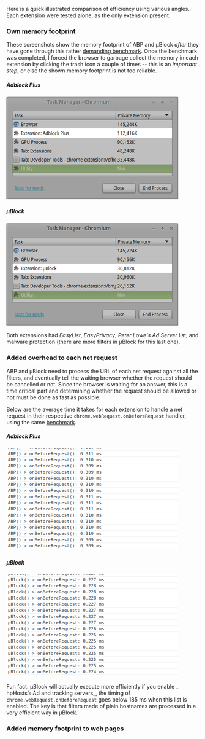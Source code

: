 Here is a quick illustrated comparison of efficiency using various angles. Each extension were tested alone, as the only extension present.

### Own memory footprint

These screenshots show the memory footprint of ABP and µBlock _after_ they have gone through this rather [demanding benchmark](https://github.com/gorhill/uBlock/wiki/Reference-benchmark). Once the benchmark was completed, I forced the browser to garbage collect the memory in each extension by clicking the trash icon a couple of times -- this is an _important step_, or else the shown memory footprint is not too reliable.

##### Adblock Plus
![ABP](https://raw.githubusercontent.com/gorhill/uBlock/master/doc/img/abp-own-mem.png)

##### µBlock
![uBlock](https://raw.githubusercontent.com/gorhill/uBlock/master/doc/img/ublock-own-mem.png)

Both extensions had _EasyList_, _EasyPrivacy_, _Peter Lowe's Ad Server_ list, and malware protection (there are more filters in µBlock for this last one).

### Added overhead to each net request

ABP and µBlock need to process the URL of each net request against all the filters, and eventually tell the waiting browser whether the request should be cancelled or not. Since the browser is waiting for an answer, this is a time critical part and determining whether the request should be allowed or not must be done as fast as possible.

Below are the average time it takes for each extension to handle a net request in their respective `chrome.webRequest.onBeforeRequest` handler, using the same [benchmark](https://github.com/gorhill/uBlock/wiki/Reference-benchmark).

##### Adblock Plus
![ABP](https://raw.githubusercontent.com/gorhill/uBlock/master/doc/img/abp-obr.png)

##### µBlock
![uBlock](https://raw.githubusercontent.com/gorhill/uBlock/master/doc/img/ublock-obr.png)

Fun fact: µBlock will actually execute more efficiently if you enable _ hpHosts’s Ad and tracking servers_, the timing of `chrome.webRequest.onBeforeRequest` goes below 185 ms when this list is enabled. The key is that filters made of plain hostnames are processed in a very efficient way in µBlock.

### Added memory footprint to web pages